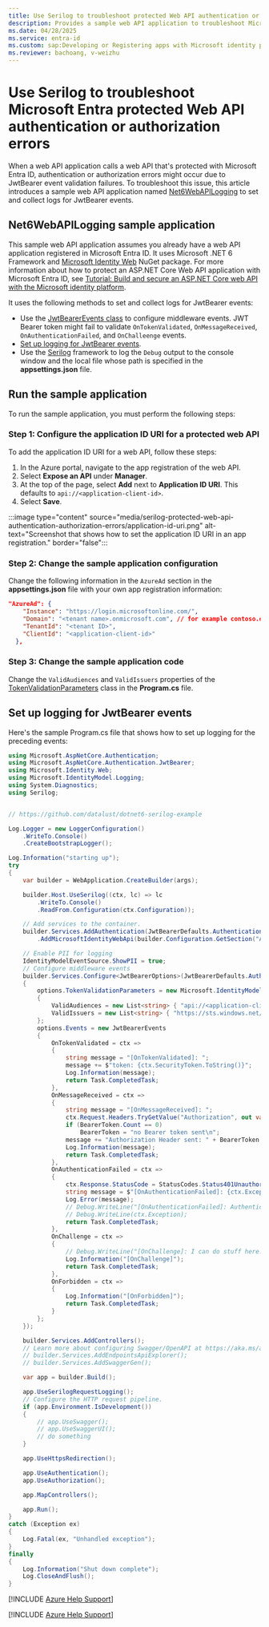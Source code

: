 ```yaml
---
title: Use Serilog to troubleshoot protected Web API authentication or authorization errors
description: Provides a sample web API application to troubleshoot Microsoft Entra protected Web API authentication or authorization errors using Serilog logs.
ms.date: 04/28/2025
ms.service: entra-id
ms.custom: sap:Developing or Registering apps with Microsoft identity platform
ms.reviewer: bachoang, v-weizhu
---
```

# Use Serilog to troubleshoot Microsoft Entra protected Web API authentication or authorization errors

When a web API application calls a web API that's protected with Microsoft Entra ID, authentication or authorization errors might occur due to JwtBearer event validation failures. To troubleshoot this issue, this article introduces a sample web API application named [Net6WebAPILogging](https://github.com/bachoang/Net6WebAPILogging) to set and collect logs for JwtBearer events.

## Net6WebAPILogging sample application

This sample web API application assumes you already have a web API application registered in Microsoft Entra ID. It uses Microsoft .NET 6 Framework and [Microsoft Identity Web](/entra/msal/dotnet/microsoft-identity-web/) NuGet package. For more information about how to protect an ASP.NET Core Web API application with Microsoft Entra ID, see [Tutorial: Build and secure an ASP.NET Core web API with the Microsoft identity platform](/entra/identity-platform/tutorial-web-api-dotnet-core-build-app).

It uses the following methods to set and collect logs for JwtBearer events:

- Use the [JwtBearerEvents class](/dotnet/api/microsoft.aspnetcore.authentication.jwtbearer.jwtbearerevents) to configure middleware events. JWT Bearer token might fail to validate `OnTokenValidated`, `OnMessageReceived`, `OnAuthenticationFailed`, and `OnChalleenge` events.
- [Set up logging for JwtBearer events](#set-up-logging-for-jwtbearer-events).
- Use the [Serilog](https://serilog.net/) framework to log the `Debug` output to the console window and the local file whose path is specified in the **appsettings.json** file.

## Run the sample application

To run the sample application, you must perform the following steps:

### Step 1: Configure the application ID URI for a protected web API

To add the application ID URI for a web API, follow these steps:

1. In the Azure portal, navigate to the app registration of the web API.
2. Select **Expose an API** under **Manager**.
3. At the top of the page, select **Add** next to **Application ID URI**. This defaults to `api://<application-client-id>`.
4. Select **Save**.

:::image type="content" source="media/serilog-protected-web-api-authentication-authorization-errors/application-id-uri.png" alt-text="Screenshot that shows how to set the application ID URI in an app registration." border="false":::

### Step 2: Change the sample application configuration

Change the following information in the `AzureAd` section in the **appsettings.json** file with your own app registration information:

```json
"AzureAd": {
    "Instance": "https://login.microsoftonline.com/",
    "Domain": "<tenant name>.onmicrosoft.com", // for example contoso.onmicrosoft.com
    "TenantId": "<tenant ID>",
    "ClientId": "<application-client-id>"
  },
```

### Step 3: Change the sample application code

Change the `ValidAudiences` and `ValidIssuers` properties of the [TokenValidationParameters](/dotnet/api/microsoft.identitymodel.tokens.tokenvalidationparameters) class in the **Program.cs** file.

## Set up logging for JwtBearer events

Here's the sample Program.cs file that shows how to set up logging for the preceding events:

```csharp
using Microsoft.AspNetCore.Authentication;
using Microsoft.AspNetCore.Authentication.JwtBearer;
using Microsoft.Identity.Web;
using Microsoft.IdentityModel.Logging;
using System.Diagnostics;
using Serilog;


// https://github.com/datalust/dotnet6-serilog-example

Log.Logger = new LoggerConfiguration()
    .WriteTo.Console()
    .CreateBootstrapLogger();

Log.Information("starting up");
try
{
    var builder = WebApplication.CreateBuilder(args);

    builder.Host.UseSerilog((ctx, lc) => lc
        .WriteTo.Console()
        .ReadFrom.Configuration(ctx.Configuration));

    // Add services to the container.
    builder.Services.AddAuthentication(JwtBearerDefaults.AuthenticationScheme)
        .AddMicrosoftIdentityWebApi(builder.Configuration.GetSection("AzureAd"));

    // Enable PII for logging
    IdentityModelEventSource.ShowPII = true;
    // Configure middleware events
    builder.Services.Configure<JwtBearerOptions>(JwtBearerDefaults.AuthenticationScheme, options =>
    {
        options.TokenValidationParameters = new Microsoft.IdentityModel.Tokens.TokenValidationParameters
        {
            ValidAudiences = new List<string> { "api://<application-client-id>", "<application-client-id>" },
            ValidIssuers = new List<string> { "https://sts.windows.net/<tenant ID>/", "https://login.microsoftonline.com/<tenant ID>/v2.0" }
        };
        options.Events = new JwtBearerEvents
        {
            OnTokenValidated = ctx =>
            {
                string message = "[OnTokenValidated]: ";
                message += $"token: {ctx.SecurityToken.ToString()}";
                Log.Information(message); 
                return Task.CompletedTask;
            },
            OnMessageReceived = ctx =>
            {
                string message = "[OnMessageReceived]: ";
                ctx.Request.Headers.TryGetValue("Authorization", out var BearerToken);
                if (BearerToken.Count == 0)
                    BearerToken = "no Bearer token sent\n";
                message += "Authorization Header sent: " + BearerToken + "\n";
                Log.Information(message);
                return Task.CompletedTask;
            },
            OnAuthenticationFailed = ctx =>
            {
                ctx.Response.StatusCode = StatusCodes.Status401Unauthorized;
                string message = $"[OnAuthenticationFailed]: {ctx.Exception.ToString()}";
                Log.Error(message);
                // Debug.WriteLine("[OnAuthenticationFailed]: Authentication failed with the following error: ");
                // Debug.WriteLine(ctx.Exception);
                return Task.CompletedTask;
            },
            OnChallenge = ctx =>
            {
                // Debug.WriteLine("[OnChallenge]: I can do stuff here! ");
                Log.Information("[OnChallenge]");
                return Task.CompletedTask;
            },
            OnForbidden = ctx =>
            {
                Log.Information("[OnForbidden]");
                return Task.CompletedTask;
            }
        };
    });

    builder.Services.AddControllers();
    // Learn more about configuring Swagger/OpenAPI at https://aka.ms/aspnetcore/swashbuckle
    // builder.Services.AddEndpointsApiExplorer();
    // builder.Services.AddSwaggerGen();

    var app = builder.Build();

    app.UseSerilogRequestLogging();
    // Configure the HTTP request pipeline.
    if (app.Environment.IsDevelopment())
    {
        // app.UseSwagger();
        // app.UseSwaggerUI();
        // do something
    }

    app.UseHttpsRedirection();

    app.UseAuthentication();
    app.UseAuthorization();

    app.MapControllers();

    app.Run();
}
catch (Exception ex)
{
    Log.Fatal(ex, "Unhandled exception");
}
finally
{
    Log.Information("Shut down complete");
    Log.CloseAndFlush();
}
```

[!INCLUDE [Azure Help Support](../../../includes/third-party-disclaimer.md)]

[!INCLUDE [Azure Help Support](../../../includes/azure-help-support.md)]